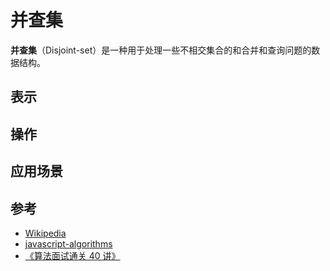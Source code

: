 # 并查集

**并查集**（Disjoint-set）是一种用于处理一些不相交集合的和合并和查询问题的数据结构。

## 表示

## 操作

## 应用场景

## 参考

- [Wikipedia](https://en.wikipedia.org/wiki/Disjoint-set_data_structure)
- [javascript-algorithms](https://github.com/trekhleb/javascript-algorithms/tree/master/src/data-structures/disjoint-set)
- [《算法面试通关 40 讲》](https://time.geekbang.com/course/detail/100019701-72531)